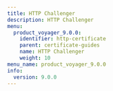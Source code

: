 ```yaml
---
title: HTTP Challenger
description: HTTP Challenger
menu:
  product_voyager_9.0.0:
    identifier: http-certificate
    parent: certificate-guides
    name: HTTP Challenger
    weight: 10
menu_name: product_voyager_9.0.0
info:
  version: 9.0.0
---
```


